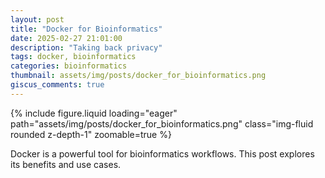 ```yaml
---
layout: post
title: "Docker for Bioinformatics"
date: 2025-02-27 21:01:00
description: "Taking back privacy"
tags: docker, bioinformatics
categories: bioinformatics
thumbnail: assets/img/posts/docker_for_bioinformatics.png
giscus_comments: true
---
```


<div class="row justify-content-center mt-3">
    <div class="col-12 mt-3 mt-md-0">
        {% include figure.liquid loading="eager" path="assets/img/posts/docker_for_bioinformatics.png" class="img-fluid rounded z-depth-1" zoomable=true %}
    </div>
</div>

Docker is a powerful tool for bioinformatics workflows. This post explores its benefits and use cases.
